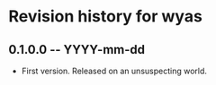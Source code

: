 # Revision history for wyas

## 0.1.0.0 -- YYYY-mm-dd

* First version. Released on an unsuspecting world.
